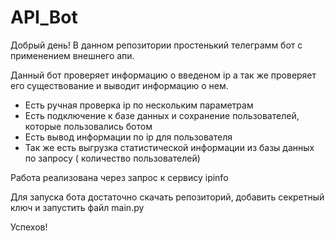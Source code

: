 # API_Bot

Добрый день! В данном репозитории простенький телеграмм бот с применением внешнего апи.

Данный бот проверяет информацию о введеном ip а так же проверяет его существование и выводит информацию о нем.

- Есть ручная проверка ip по нескольким параметрам
- Есть подключение к базе данных и сохранение пользователей, которые пользовались ботом
- Есть вывод информации по ip для пользователя
- Так же есть выгрузка статистической информации из базы данных по запросу ( количество пользователей)

Работа реализована через запрос к сервису ipinfo

Для запуска бота достаточно скачать репозиторий, добавить секретный ключ и запустить файл main.py

Успехов!
